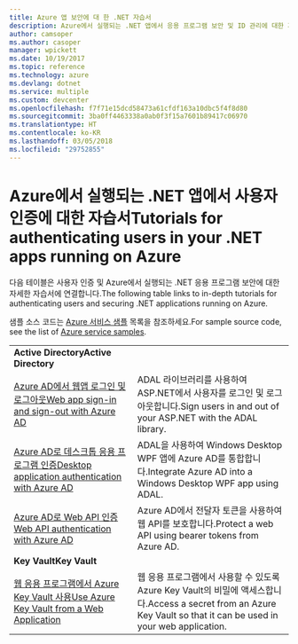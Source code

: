 ```yaml
---
title: Azure 앱 보안에 대 한 .NET 자습서
description: Azure에서 실행되는 .NET 앱에서 응용 프로그램 보안 및 ID 관리에 대한 자습서입니다.
author: camsoper
ms.author: casoper
manager: wpickett
ms.date: 10/19/2017
ms.topic: reference
ms.technology: azure
ms.devlang: dotnet
ms.service: multiple
ms.custom: devcenter
ms.openlocfilehash: f7f71e15dcd58473a61cfdf163a10dbc5f4f8d80
ms.sourcegitcommit: 3ba0ff4463338a0ab0f3f15a7601b89417c06970
ms.translationtype: HT
ms.contentlocale: ko-KR
ms.lasthandoff: 03/05/2018
ms.locfileid: "29752855"
---
```

# <a name="tutorials-for-authenticating-users-in-your-net-apps-running-on-azure"></a><span data-ttu-id="21fbb-103">Azure에서 실행되는 .NET 앱에서 사용자 인증에 대한 자습서</span><span class="sxs-lookup"><span data-stu-id="21fbb-103">Tutorials for authenticating users in your .NET apps running on Azure</span></span>

<span data-ttu-id="21fbb-104">다음 테이블은 사용자 인증 및 Azure에서 실행되는 .NET 응용 프로그램 보안에 대한 자세한 자습서에 연결합니다.</span><span class="sxs-lookup"><span data-stu-id="21fbb-104">The following table links to in-depth tutorials for authenticating users and securing .NET applications running on Azure.</span></span>

<span data-ttu-id="21fbb-105">샘플 소스 코드는 [Azure 서비스 샘플](https://azure.microsoft.com/resources/samples/?platform=dotnet) 목록을 참조하세요.</span><span class="sxs-lookup"><span data-stu-id="21fbb-105">For sample source code, see the list of [Azure service samples](https://azure.microsoft.com/resources/samples/?platform=dotnet).</span></span>

| | |
|---|---|
|<span data-ttu-id="21fbb-106">**Active Directory**</span><span class="sxs-lookup"><span data-stu-id="21fbb-106">**Active Directory**</span></span>||
| <span data-ttu-id="21fbb-107">[Azure AD에서 웹앱 로그인 및 로그아웃][1]</span><span class="sxs-lookup"><span data-stu-id="21fbb-107">[Web app sign-in and sign-out with Azure AD][1]</span></span> | <span data-ttu-id="21fbb-108">ADAL 라이브러리를 사용하여 ASP.NET에서 사용자를 로그인 및 로그아웃합니다.</span><span class="sxs-lookup"><span data-stu-id="21fbb-108">Sign users in and out of your ASP.NET with the ADAL library.</span></span>
| <span data-ttu-id="21fbb-109">[Azure AD로 데스크톱 응용 프로그램 인증][2]</span><span class="sxs-lookup"><span data-stu-id="21fbb-109">[Desktop application authentication with Azure AD][2]</span></span>| <span data-ttu-id="21fbb-110">ADAL을 사용하여 Windows Desktop WPF 앱에 Azure AD를 통합합니다.</span><span class="sxs-lookup"><span data-stu-id="21fbb-110">Integrate Azure AD into a Windows Desktop WPF app using ADAL.</span></span> | 
| <span data-ttu-id="21fbb-111">[Azure AD로 Web API 인증][3]</span><span class="sxs-lookup"><span data-stu-id="21fbb-111">[Web API authentication with Azure AD][3]</span></span> | <span data-ttu-id="21fbb-112">Azure AD에서 전달자 토큰을 사용하여 웹 API를 보호합니다.</span><span class="sxs-lookup"><span data-stu-id="21fbb-112">Protect a web API using bearer tokens from Azure AD.</span></span> |
|<span data-ttu-id="21fbb-113">**Key Vault**</span><span class="sxs-lookup"><span data-stu-id="21fbb-113">**Key Vault**</span></span>||
| <span data-ttu-id="21fbb-114">[웹 응용 프로그램에서 Azure Key Vault 사용][4]</span><span class="sxs-lookup"><span data-stu-id="21fbb-114">[Use Azure Key Vault from a Web Application][4]</span></span> | <span data-ttu-id="21fbb-115">웹 응용 프로그램에서 사용할 수 있도록 Azure Key Vault의 비밀에 액세스합니다.</span><span class="sxs-lookup"><span data-stu-id="21fbb-115">Access a secret from an Azure Key Vault so that it can be used in your web application.</span></span> | 

[1]: /azure/active-directory/develop/active-directory-devquickstarts-webapp-dotnet
[2]: /azure/active-directory/develop/active-directory-devquickstarts-dotnet
[3]: /azure/active-directory/develop/active-directory-devquickstarts-webapi-dotnet
[4]: /azure/key-vault/key-vault-use-from-web-application